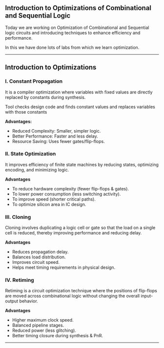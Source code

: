 ## Introduction to Optimizations of Combinational and Sequential Logic

Today we are working on Optimization of Combinational and Sequential logic circuits and introducing techniques to enhance efficiency and performance.


In this we have done lots of labs from which we learn optimization.

---

## Introduction to Optimizations



### I. **Constant Propagation**

It is a compiler optimization where variables with fixed values are directly replaced by constants during synthesis.

Tool checks design code and finds constant values and replaces variables with those constants

**Advantages:**
* Reduced Complexity: Smaller, simpler logic.
* Better Performance: Faster and less delay.
* Resource Saving: Uses fewer gates/flip-flops.

### II. **State Optimization**

It improves efficiency of finite state machines by reducing states, optimizing encoding, and minimizing logic.

**Advantages**
* To reduce hardware complexity (fewer flip-flops & gates).
* To lower power consumption (less switching activity).
* To improve speed (shorter critical paths).
* To optimize silicon area in IC design.

### III. **Cloning**
Cloning involves duplicating a logic cell or gate so that the load on a single cell is reduced, thereby improving performance and reducing delay.

**Advantages**
* Reduces propagation delay.
* Balances load distribution.
* Improves circuit speed.
* Helps meet timing requirements in physical design.

### IV. **Retiming**

Retiming is a circuit optimization technique where the positions of flip-flops are moved across combinational logic without changing the overall input-output behavior.

**Advantages**
* Higher maximum clock speed.
* Balanced pipeline stages.
* Reduced power (less glitching).
* Better timing closure during synthesis & PnR.

---

